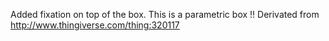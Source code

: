 Added fixation on top of the box. This is a parametric box !!
Derivated from http://www.thingiverse.com/thing:320117